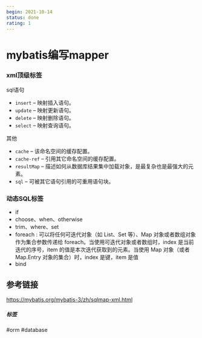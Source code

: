 ```yaml
---
begin: 2021-10-14
status: done
rating: 1
---
```


# mybatis编写mapper

### xml顶级标签

sql语句

- `insert` – 映射插入语句。
- `update` – 映射更新语句。
- `delete` – 映射删除语句。
- `select` – 映射查询语句。

其他

- `cache` – 该命名空间的缓存配置。
- `cache-ref` – 引用其它命名空间的缓存配置。
- `resultMap` – 描述如何从数据库结果集中加载对象，是最复杂也是最强大的元素。
- `sql` – 可被其它语句引用的可重用语句块。

### 动态SQL标签

- if
- choose、when、otherwise
- trim、where、set
- foreach : 可以将任何可迭代对象（如 List、Set 等）、Map 对象或者数组对象作为集合参数传递给  foreach。当使用可迭代对象或者数组时，index 是当前迭代的序号，item 的值是本次迭代获取到的元素。当使用 Map 对象（或者 Map.Entry 对象的集合）时，index 是键，item 是值
- bind


## 参考链接

https://mybatis.org/mybatis-3/zh/sqlmap-xml.html

##### 标签
#orm #database